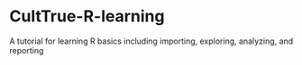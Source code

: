 # CultTrue-R-learning
A tutorial for learning R basics including importing, exploring, analyzing, and reporting
